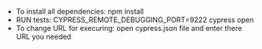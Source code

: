 - To install all dependencies:
npm install
- RUN tests:
CYPRESS_REMOTE_DEBUGGING_PORT=9222 cypress open
- To change URL for execuring:
open cypress.json file and enter there URL you needed
